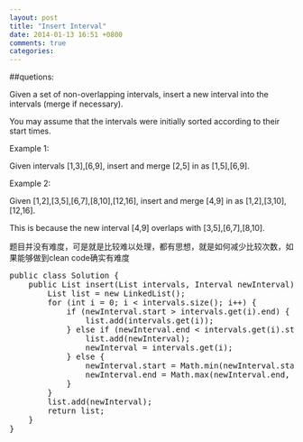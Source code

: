 ```yaml
---
layout: post
title: "Insert Interval"
date: 2014-01-13 16:51 +0800
comments: true
categories:
---
```


##quetions:

Given a set of non-overlapping intervals, insert a new interval into the intervals (merge if necessary).

You may assume that the intervals were initially sorted according to their start times.

Example 1:

Given intervals [1,3],[6,9], insert and merge [2,5] in as [1,5],[6,9].

Example 2:

Given [1,2],[3,5],[6,7],[8,10],[12,16], insert and merge [4,9] in as [1,2],[3,10],[12,16].

This is because the new interval [4,9] overlaps with [3,5],[6,7],[8,10].

<!-- more -->

题目并没有难度，可是就是比较难以处理，都有思想，就是如何减少比较次数，如果能够做到clean code确实有难度

<pre class = "prettyprint">
public class Solution {
    public List insert(List intervals, Interval newInterval) {
        List list = new LinkedList();
        for (int i = 0; i < intervals.size(); i++) {
            if (newInterval.start > intervals.get(i).end) {
                list.add(intervals.get(i));
            } else if (newInterval.end < intervals.get(i).start) {
                list.add(newInterval);
                newInterval = intervals.get(i);
            } else {
                newInterval.start = Math.min(newInterval.start, intervals.get(i).start);
                newInterval.end = Math.max(newInterval.end, intervals.get(i).end);
            }
        }
        list.add(newInterval);
        return list;
    }
}
</pre>
